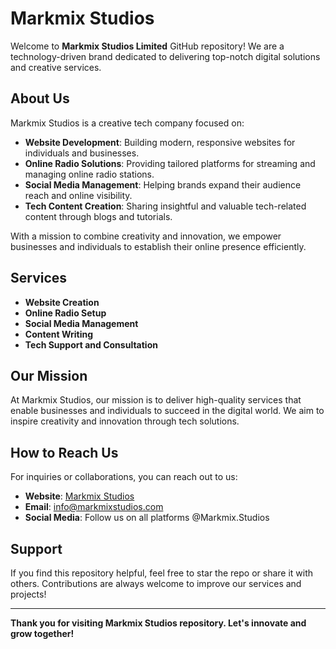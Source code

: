 # Markmix Studios

Welcome to **Markmix Studios Limited** GitHub repository! We are a technology-driven brand dedicated to delivering top-notch digital solutions and creative services.

## About Us
Markmix Studios is a creative tech company focused on:

- **Website Development**: Building modern, responsive websites for individuals and businesses.
- **Online Radio Solutions**: Providing tailored platforms for streaming and managing online radio stations.
- **Social Media Management**: Helping brands expand their audience reach and online visibility.
- **Tech Content Creation**: Sharing insightful and valuable tech-related content through blogs and tutorials.

With a mission to combine creativity and innovation, we empower businesses and individuals to establish their online presence efficiently.

## Services
- **Website Creation**  
- **Online Radio Setup**  
- **Social Media Management**  
- **Content Writing**  
- **Tech Support and Consultation**

## Our Mission
At Markmix Studios, our mission is to deliver high-quality services that enable businesses and individuals to succeed in the digital world. We aim to inspire creativity and innovation through tech solutions.

## How to Reach Us
For inquiries or collaborations, you can reach out to us:
- **Website**: [Markmix Studios](https://markmixstudios.com)
- **Email**: info@markmixstudios.com
- **Social Media**: Follow us on all platforms @Markmix.Studios

## Support
If you find this repository helpful, feel free to star the repo or share it with others. Contributions are always welcome to improve our services and projects!

---
**Thank you for visiting Markmix Studios repository. Let's innovate and grow together!**